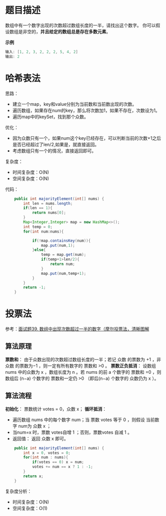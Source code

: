 # 题目描述

数组中有一个数字出现的次数超过数组长度的一半，请找出这个数字。
你可以假设数组是非空的，**并且给定的数组总是存在多数元素**。

**示例**
```java
输入: [1, 2, 3, 2, 2, 2, 5, 4, 2]
输出: 2
```

# 哈希表法

思路：
- 建立一个map，key和value分别为当前数和当前数出现的次数。
- 遍历数组，如果存在num的key，那么将次数加1，如果不存在，次数设为1。
- 遍历map中的keySet，找到那个众数。

优化：
- 因为众数只有一个，如果num这个key已经存在，可以判断当前的次数+1之后是否已经超过了len/2,如果是，就直接返回。
- 考虑数组只有一个的情况，直接返回即可。

复杂度：

- 时间复杂度：O(N)
- 空间复杂度：O(N)

代码：

```java
    public int majorityElement(int[] nums) {
        int len = nums.length;
        if(len == 1){
            return nums[0];
        }
        Map<Integer,Integer> map = new HashMap<>();
        int temp = 0;
        for(int num:nums){

            if(!map.containsKey(num)){
                map.put(num,1);
            }else{
                temp = map.get(num);
                if(temp+1>len/2){
                    return num;
                }
                map.put(num,temp+1);
            }
        }
        return -1;
    }
```

# 投票法

参考：[面试题39. 数组中出现次数超过一半的数字（摩尔投票法，清晰图解](https://leetcode-cn.com/problems/shu-zu-zhong-chu-xian-ci-shu-chao-guo-yi-ban-de-shu-zi-lcof/solution/mian-shi-ti-39-shu-zu-zhong-chu-xian-ci-shu-chao-3/)

## 算法原理

**票数和**： 由于众数出现的次数超过数组长度的一半；若记 众数 的票数为 +1 ，非众数 的票数为−1 ，则一定有所有数字的 票数和 >0 。
**票数正负抵消**： 设数组 nums 中的众数为 x ，数组长度为 n 。若 nums 的前 a 个数字的 票数和 =0 ，则 数组后 (n−a) 个数字的 票数和一定仍 >0 （即后(n−a) 个数字的 众数仍为 x ）。

## 算法流程

**初始化**： 票数统计 votes = 0，众数 x；
**循环抵消**： 

- 遍历数组 nums 中的每个数字 num；当 票数 votes 等于 0 ，则假设 当前数字 num为 众数 x ；
- 当num=x 时，票数 votes自增 1 ；否则，票数votes 自减 1 。
- 返回值： 返回 众数 x 即可。

```java
    public int majorityElement(int[] nums) {
        int x = 0, votes = 0;
        for(int num : nums){
            if(votes == 0) x = num;
            votes += num == x ? 1 : -1;
        }
        return x;
    }
```

复杂度分析：

- 时间复杂度：O(N)
- 空间复杂度：O(1)